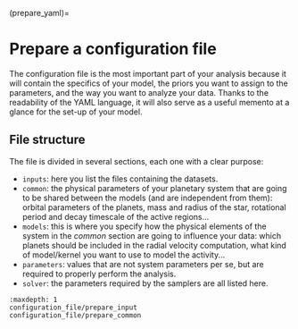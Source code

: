 (prepare_yaml)=

# Prepare a configuration file

The configuration file is the most important part of your analysis because it will contain the specifics of your model,
the priors you want to assign to the parameters, and the way you want to analyze your data.
Thanks to the readability of the YAML language, it will also serve as a useful memento at a glance for the set-up of your model.

## File structure

The file is divided in several sections, each one with a clear purpose:

- ``inputs``: here you list the files containing the datasets.
- ``common``: the physical parameters of your planetary system that are going to be shared between the models (and are independent from them): orbital parameters of the planets, mass and radius of the star, rotational period and decay timescale of the active regions...
- ``models``: this is where you specify how the physical elements of the system in the *common* section are going to influence your data: which planets should be included in the radial velocity computation, what kind of model/kernel you want to use to model the activity...
- ``parameters``: values that are not system parameters per se, but are required to properly perform the analysis.
- ``solver``: the parameters required by the samplers are all listed here.

<!---
To have a glance at how a configuration file looks like, check the .. _documentation_example.yaml: http://cnn.com/:
--->

```{toctree}
:maxdepth: 1
configuration_file/prepare_input
configuration_file/prepare_common
```
